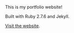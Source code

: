 This is my portfolio website!

Built with Ruby 2.7.6 and Jekyll.

[Visit the website](https://jinyizh.github.io).
